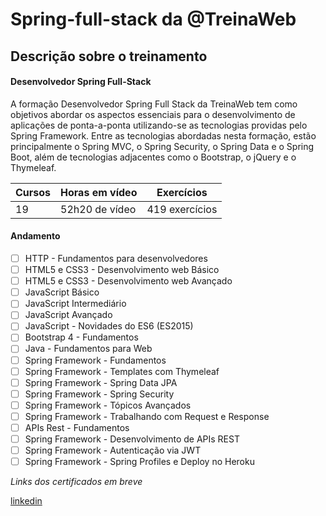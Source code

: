 # Spring-full-stack da @TreinaWeb

## Descrição sobre o treinamento

#### Desenvolvedor Spring Full-Stack

<p>
A formação Desenvolvedor Spring Full Stack da TreinaWeb tem como objetivos abordar os aspectos essenciais para o desenvolvimento de aplicações de ponta-a-ponta utilizando-se as tecnologias providas pelo Spring Framework. Entre as tecnologias abordadas nesta formação, estão principalmente o Spring MVC, o Spring Security, o Spring Data e o Spring Boot, além de tecnologias adjacentes como o Bootstrap, o jQuery e o Thymeleaf.
</p>

| Cursos | Horas em vídeo | Exercícios      |
|--------|----------------|-----------------|
| 19     | 52h20 de vídeo | 419 exercícios  |

#### Andamento
- [ ] HTTP - Fundamentos para desenvolvedores
- [ ] HTML5 e CSS3 - Desenvolvimento web Básico
- [ ] HTML5 e CSS3 - Desenvolvimento web Avançado
- [ ] JavaScript Básico
- [ ] JavaScript Intermediário
- [ ] JavaScript Avançado
- [ ] JavaScript - Novidades do ES6 (ES2015)
- [ ] Bootstrap 4 - Fundamentos
- [ ] Java - Fundamentos para Web
- [ ] Spring Framework - Fundamentos
- [ ] Spring Framework - Templates com Thymeleaf
- [ ] Spring Framework - Spring Data JPA
- [ ] Spring Framework - Spring Security
- [ ] Spring Framework - Tópicos Avançados
- [ ] Spring Framework - Trabalhando com Request e Response
- [ ] APIs Rest - Fundamentos
- [ ] Spring Framework - Desenvolvimento de APIs REST
- [ ] Spring Framework - Autenticação via JWT
- [ ] Spring Framework - Spring Profiles e Deploy no Heroku

_Links dos certificados em breve_

[linkedin](https://linkedin.com/in/salumao/)